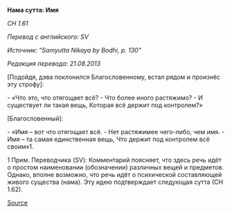 **Нама сутта: Имя**

_СН 1\.61_

_Перевод с английского: SV_

_Источник: "Samyutta Nikaya by Bodhi, p\. 130"_

_Редакция перевода: 21\.08\.2013_

\[Подойдя, дэва поклонился Благословенному, встал рядом и произнёс эту строфу\]:

\- «Что это, что отягощает всё? 
\- Что более иного растяжимо? 
\- И существует ли такая вещь, Которая всё держит под контролем?»

\[Благословенный\]:

\- «Имя – вот что отягощает всё\. 
\- Нет растяжимее чего\-либо, чем имя\. 
\- Имя – та самая единственная вещь, Что держит под контролем всё своим»1\.

1 Прим\. Переводчика \(SV\): Комментарий поясняет, что здесь речь идёт о простом наименовании \(обозначении\) различных вещей и предметов\. Однако, вполне возможно, что речь идёт о психической составляющей живого существа \(нама\)\. Эту идею подтверждает следующая сутта \(СН 1\.62\)\.

[Source](https://www\.theravada\.ru/Teaching/Canon/Suttanta/Texts/sn1_61\-nama\-sutta\-sv\.htm)